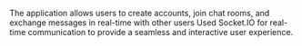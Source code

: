 The application allows users to create accounts, join chat rooms, and exchange
messages in real-time with other users
Used Socket.IO for real-time communication to provide a seamless and
interactive user experience.
